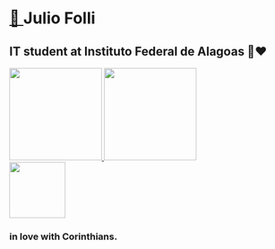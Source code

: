 <h1>
  <a href = https://www.youtube.com/watch?v=Vib2uy5cf7M&t=34s](https://youtu.be/uzS3WG6__G4)>
 🌟
  </a>
  Julio Folli</h1>
<h2>IT student at Instituto Federal de Alagoas 💚❤️ </h2> 
  <div align="left">
    <a href="https://github.com/NETUNO14">
    <img height="165em" src="https://github-readme-stats.vercel.app/api?username=NETUNO14&show_icons=true&theme=dark&include_all_commits=true&count_private=true"/>
    <img height="165em" src="https://github-readme-stats.vercel.app/api/top-langs/?username=NETUNO14&layout=compact&langs_count=7&theme=dark"/>
  </a>
  </div>
  
    
<img width="100" src="https://i0.wp.com/dreamleaguesoccer.com.br/wp-content/uploads/2016/11/escudo-Corinthians.png?fit=512%2C512&ssl=1"/>

<h3>
  <strong>
    in love with Corinthians.
  </strong>
</h3>

    
  
  
